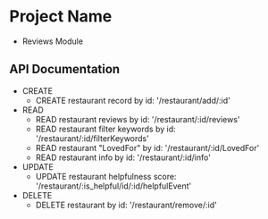 # Project Name
  - Reviews Module

## API Documentation
  - CREATE
    - CREATE restaurant record by id: '/restaurant/add/:id'
  - READ
    - READ restaurant reviews by id: '/restaurant/:id/reviews'
    - READ restaurant filter keywords by id: '/restaurant/:id/filterKeywords'
    - READ restaurant "LovedFor" by id: '/restaurant/:id/LovedFor'
    - READ restaurant info by id: '/restaurant/:id/info'
  - UPDATE
    - UPDATE restaurant helpfulness score: '/restaurant/:is_helpful/id/:id/helpfulEvent'
  - DELETE
    - DELETE restaurant by id: '/restaurant/remove/:id'
